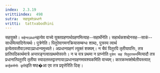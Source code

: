 ```yaml
---
index:  2.3.19
vrittiindex:  498
sutra:  सहयुक्तेऽप्रधाने
vritti:  tattvabodhini 
---
```


सहयुक्ते। `सहेनाऽप्रधाने`इत्येव वाच्ये युक्तग्रहणार्थग्रहणमित्याह--सहार्थेनेति। सहार्थकशब्देनसह--साकं--सार्धमित्यादिनेत्यर्थः। पुत्रेणेति। पितुरेवागमनक्रियासम्बन्धः शाब्दः, पुत्रस्य त्वार्थ इत्येतावतौवाऽस्याऽप्राधान्यमुच्यते। अप्रधानग्रहणं त्युक्तं शक्यम्। न चैवं पितुरपि तृतीयापत्तिः, तत्र प्रातिपदिकार्थमात्रे अन्तरङ्गत्वात्प्रथमोपपत्तेः। न च यत्र प्रथमा न प्राप्नोति `पुत्रेण सह पितुरागमन`मित्यादौ तत्र प्रधानात्पितुरपि तृतीया स्यादतस्तद्वारणायाऽप्रधानग्रहणमावश्यकमिति वाच्यम्। कारकव्भक्तेर्बलीयस्त्वात् `कर्तृकर्मणोः कृति`इति षष्ठ�आ एव तत्र प्रवृत्तेरिति दिक्।

